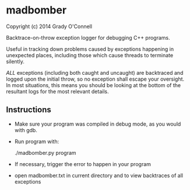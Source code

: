 madbomber
===

Copyright (c) 2014 Grady O'Connell

Backtrace-on-throw exception logger for debugging C++ programs.

Useful in tracking down problems caused by exceptions happening in unexpected
places, including those which cause threads to terminate silently.

*ALL* exceptions (including both caught and uncaught) are backtraced and logged
upon the initial throw, so no exception shall escape your oversight.
In most situations, this means you should be looking at the bottom of the 
resultant logs for the most relevant details.

## Instructions
- Make sure your program was compiled in debug mode, as you would with gdb.
- Run program with:

    ./madbomber.py program
    
- If necessary, trigger the error to happen in your program
- open madbomber.txt in current directory and to view backtraces of all exceptions

